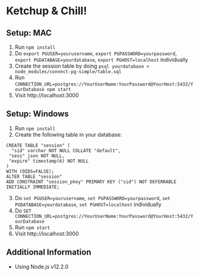 # Ketchup & Chill!

## Setup: MAC
1. Run `npm install`
2. Do `export PGUSER=yourusername`, `export PGPASSWORD=yourpassword`, `export PGDATABASE=yourdatabase`, `export PGHOST=localhost` individually
3. Create the session table by doing `psql yourdatabase < node_modules/connect-pg-simple/table.sql`
4. Run `CONNECTION_URL=postgres://YourUserName:YourPassword@YourHost:5432/YourDatabase npm start`
5. Visit http://localhost:3000

## Setup: Windows
1. Run `npm install`
2. Create the following table in your database:

```
CREATE TABLE "session" (
  "sid" varchar NOT NULL COLLATE "default",
 "sess" json NOT NULL,
 "expire" timestamp(6) NOT NULL
)
WITH (OIDS=FALSE);
ALTER TABLE "session" 
ADD CONSTRAINT "session_pkey" PRIMARY KEY ("sid") NOT DEFERRABLE INITIALLY IMMEDIATE;
```

3. Do `set PGUSER=yourusername`, `set PGPASSWORD=yourpassword`, `set PGDATABASE=yourdatabase`, `set PGHOST=localhost` individually
4. Do `SET CONNECTION_URL=postgres://YourUserName:YourPassword@YourHost:5432/YourDatabase`
5. Run `npm start`
6. Visit http://localhost:3000

## Additional Information
- Using Node.js v12.2.0
